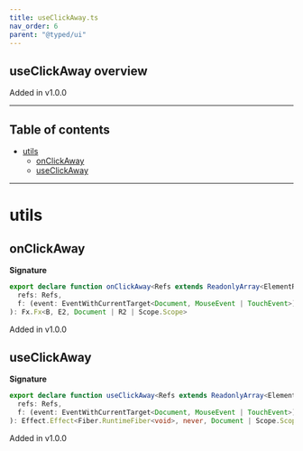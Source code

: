 ```yaml
---
title: useClickAway.ts
nav_order: 6
parent: "@typed/ui"
---
```


## useClickAway overview

Added in v1.0.0

---

<h2 class="text-delta">Table of contents</h2>

- [utils](#utils)
  - [onClickAway](#onclickaway)
  - [useClickAway](#useclickaway)

---

# utils

## onClickAway

**Signature**

```ts
export declare function onClickAway<Refs extends ReadonlyArray<ElementRef.ElementRef<any>>, B, E2, R2>(
  refs: Refs,
  f: (event: EventWithCurrentTarget<Document, MouseEvent | TouchEvent>) => Effect.Effect<B, E2, R2>
): Fx.Fx<B, E2, Document | R2 | Scope.Scope>
```

Added in v1.0.0

## useClickAway

**Signature**

```ts
export declare function useClickAway<Refs extends ReadonlyArray<ElementRef.ElementRef<any>>, R2>(
  refs: Refs,
  f: (event: EventWithCurrentTarget<Document, MouseEvent | TouchEvent>) => Effect.Effect<unknown, never, R2>
): Effect.Effect<Fiber.RuntimeFiber<void>, never, Document | Scope.Scope | R2>
```

Added in v1.0.0
